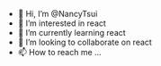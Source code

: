 - 👋 Hi, I’m @NancyTsui
- 👀 I’m interested in react
- 🌱 I’m currently learning react
- 💞️ I’m looking to collaborate on react
- 📫 How to reach me ...

<!---
NancyTsui/NancyTsui is a ✨ special ✨ repository because its `README.md` (this file) appears on your GitHub profile.
You can click the Preview link to take a look at your changes.
--->
